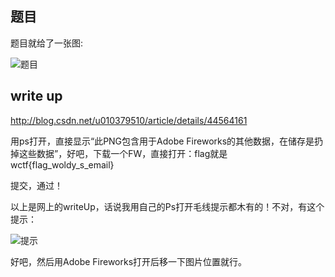 ## 题目
题目就给了一张图:

![题目](https://github.com/L1nwatch/CTF/blob/master/IDF%20%E5%AE%9E%E9%AA%8C%E5%AE%A4/STEGA%E4%B8%87%E9%87%8C%E5%AF%BB%E8%B8%AA/%E5%9B%BE%E7%89%87%E9%87%8C%E7%9A%84%E7%A7%98%E5%AF%86/problem.png?raw=true)

## write up
http://blog.csdn.net/u010379510/article/details/44564161

用ps打开，直接显示“此PNG包含用于Adobe Fireworks的其他数据，在储存是扔掉这些数据”，好吧，下载一个FW，直接打开：flag就是wctf{flag_woldy_s_email}

提交，通过！

以上是网上的writeUp，话说我用自己的Ps打开毛线提示都木有的！不对，有这个提示：

![提示](https://github.com/L1nwatch/CTF/blob/master/IDF%20%E5%AE%9E%E9%AA%8C%E5%AE%A4/STEGA%E4%B8%87%E9%87%8C%E5%AF%BB%E8%B8%AA/%E5%9B%BE%E7%89%87%E9%87%8C%E7%9A%84%E7%A7%98%E5%AF%86/warning.png?raw=true)

好吧，然后用Adobe Fireworks打开后移一下图片位置就行。